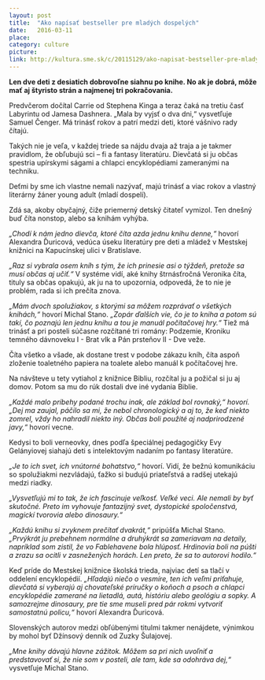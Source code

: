 ```yaml
---
layout: post
title:  "Ako napísať bestseller pre mladých dospelých"
date:   2016-03-11
place: 
category: culture
picture: 
link: http://kultura.sme.sk/c/20115129/ako-napisat-bestseller-pre-mladych-dospelych.html
---
```


**Len dve deti z desiatich dobrovoľne siahnu po knihe. No ak je dobrá, môže mať aj štyristo strán a najmenej tri pokračovania.**

Predvčerom dočítal Carrie od Stephena Kinga a teraz čaká na tretiu časť Labyrintu od Jamesa Dashnera. „Mala by vyjsť o dva dni,“ vysvetľuje Samuel Čenger. Má trinásť rokov a patrí medzi deti, ktoré vášnivo rady čítajú.

Takých nie je veľa, v každej triede sa nájdu dvaja až traja a je takmer pravidlom, že obľubujú sci – fi a fantasy literatúru. Dievčatá si ju občas spestria upírskymi ságami a chlapci encyklopédiami zameranými na techniku.

Deťmi by sme ich vlastne nemali nazývať, majú trinásť a viac rokov a vlastný literárny žáner young adult (mladí dospelí).

Zdá sa, akoby obyčajný, čiže priemerný detský čitateľ vymizol. Ten dnešný buď číta nonstop, alebo sa knihám vyhýba.

_„Chodí k nám jedno dievča, ktoré číta azda jednu knihu denne,“_ hovorí Alexandra Ďuricová, vedúca úseku literatúry pre deti a mládež v Mestskej knižnici na Kapucínskej ulici v Bratislave.

_„Raz si vybrala osem kníh s tým, že ich prinesie asi o týždeň, pretože sa musí občas aj učiť.“_ V systéme vidí, aké knihy štrnásťročná Veronika číta, tituly sa občas opakujú, ak ju na to upozornia, odpovedá, že to nie je problém, rada si ich prečíta znova.

_„Mám dvoch spolužiakov, s ktorými sa môžem rozprávať o všetkých knihách,“_ hovorí Michal Stano. _„Zopár ďalších vie, čo je to kniha a potom sú takí, čo poznajú len jednu knihu a tou je manuál počítačovej hry.“_ Tiež má trinásť a pri posteli súčasne rozčítané tri romány: Podzemie, Kroniku temného dávnoveku I - Brat vlk a Pán prsteňov II - Dve veže.

Číta všetko a všade, ak dostane trest v podobe zákazu kníh, číta aspoň zloženie toaletného papiera na toalete alebo manuál k počítačovej hre.

Na návšteve u tety vytiahol z knižnice Bibliu, rozčítal ju a požičal si ju aj domov. Potom sa mu do rúk dostali dve iné vydania Biblie.

_„Každé malo príbehy podané trochu inak, ale základ bol rovnaký,“ hovorí. „Dej ma zaujal, páčilo sa mi, že nebol chronologický a aj to, že keď niekto zomrel, vždy ho nahradil niekto iný. Občas boli použité aj nadprirodzené javy,“_ hovorí vecne.

Kedysi to boli verneovky, dnes podľa špeciálnej pedagogičky Evy Gelányiovej siahajú deti s intelektovým nadaním po fantasy literatúre.

_„Je to ich svet, ich vnútorné bohatstvo,“_ hovorí. Vidí, že bežnú komunikáciu so spolužiakmi nezvládajú, ťažko si budujú priateľstvá a radšej utekajú medzi riadky.

_„Vysvetľujú mi to tak, že ich fascinuje veľkosť. Veľké veci. Ale nemali by byť skutočné. Preto im vyhovuje fantazijný svet, dystopické spoločenstvá, magickí tvorovia alebo dinosaury.“_

_„Každú knihu si zvyknem prečítať dvakrát,“_ pripúšťa Michal Stano. _„Prvýkrát ju prebehnem normálne a druhýkrát sa zameriavam na detaily, napríklad som zistil, že vo Fablehavene bola hlúposť. Hrdinovia boli na púšti a zrazu sa ocitli v zasnežených horách. Len preto, že sa to autorovi hodilo.“_

Keď príde do Mestskej knižnice školská trieda, najviac detí sa tlačí v oddelení encyklopédií. _„Hľadajú niečo o vesmíre, ten ich veľmi priťahuje, dievčatá si vyberajú aj chovateľské príručky o koňoch a psoch a chlapci encyklopédie zamerané na lietadlá, autá, históriu alebo geológiu a sopky. A samozrejme dinosaury, pre tie sme museli pred pár rokmi vytvoriť samostatnú policu,“_ hovorí Alexandra Ďuricová.

Slovenských autorov medzi obľúbenými titulmi takmer nenájdete, výnimkou by mohol byť Džínsový denník od Zuzky Šulajovej.

_„Mne knihy dávajú hlavne zážitok. Môžem sa pri nich uvoľniť a predstavovať si, že nie som v posteli, ale tam, kde sa odohráva dej,“_ vysvetľuje Michal Stano.

